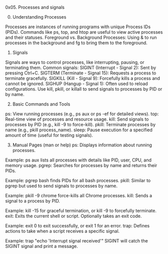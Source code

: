 0x05. Processes and signals

0. Understanding Processes

Processes are instances of running programs with unique Process IDs (PIDs).
Commands like ps, top, and htop are useful to view active processes and their statuses.
Foreground vs. Background Processes: Using & to run processes in the background and fg to bring them to the foreground.

1. Signals

Signals are ways to control processes, like interrupting, pausing, or terminating them.
Common signals:
SIGINT (Interrupt - Signal 2): Sent by pressing Ctrl+C.
SIGTERM (Terminate - Signal 15): Requests a process to terminate gracefully.
SIGKILL (Kill - Signal 9): Forcefully kills a process and cannot be ignored.
SIGHUP (Hangup - Signal 1): Often used to reload configurations.
Use kill, pkill, or killall to send signals to processes by PID or by name.

2. Basic Commands and Tools

ps: View running processes (e.g., ps aux or ps -ef for detailed views).
top: Real-time view of processes and resource usage.
kill: Send signals to processes by PID (e.g., kill -9 <PID> to force-kill).
pkill: Terminate processes by name (e.g., pkill process_name).
sleep: Pause execution for a specified amount of time (useful for testing signals).

3. Manual Pages (man or help)
ps: Displays information about running processes.

Example: ps aux lists all processes with details like PID, user, CPU, and memory usage.
pgrep: Searches for processes by name and returns their PIDs.

Example: pgrep bash finds PIDs for all bash processes.
pkill: Similar to pgrep but used to send signals to processes by name.

Example: pkill -9 chrome force-kills all Chrome processes.
kill: Sends a signal to a process by PID.

Example: kill -15 <PID> for graceful termination, or kill -9 <PID> to forcefully terminate.
exit: Exits the current shell or script. Optionally takes an exit code.

Example: exit 0 to exit successfully, or exit 1 for an error.
trap: Defines actions to take when a script receives a specific signal.

Example: trap "echo 'Interrupt signal received'" SIGINT will catch the SIGINT signal and print a message.
